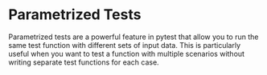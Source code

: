 # Parametrized Tests
Parametrized tests are a powerful feature in pytest that allow you to run the same test function with different sets of input data. This is particularly useful when you want to test a function with multiple scenarios without writing separate test functions for each case.